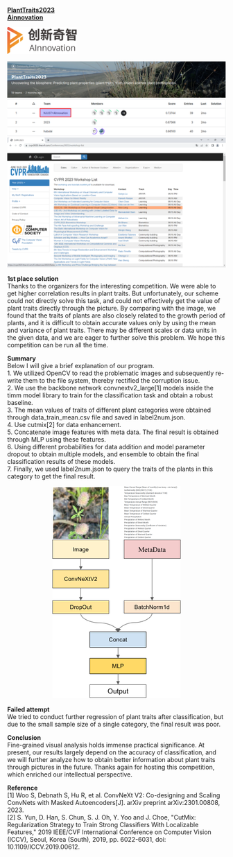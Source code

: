 
**[PlantTraits2023](https://www.kaggle.com/competitions/planttraits2023/data)**  
**[Ainnovation](https://www.ainnovation.com/)**

<img src=images/1550460523962中英-橘旗黑字.jpg width=160 height=62 />

![avatar](images/Selection_003.png)
![avatar](images/Selection_004.png)
![avatar](images/cvpr.png)

**1st place solution**   
Thanks to the organizers for the interesting competition. We were able to get higher correlation results in plant traits. But unfortunately, our scheme could not directly solve this task, and could not effectively get the value of plant traits directly through the picture. By comparing with the image, we found that the traits of plants are also closely related to the growth period of plants, and it is difficult to obtain accurate values only by using the mean and variance of plant traits. There may be different scales or data units in the given data, and we are eager to further solve this problem. We hope this competition can be run all the time.   

**Summary**   
Below I will give a brief explanation of our program.   
1. We utilized OpenCV to read the problematic images and subsequently re-write them to the file system, thereby rectified the corruption issue.    
2. We use the backbone network convnextv2_large[1] models inside the timm model library to train for the classification task and obtain a robust baseline.  
3. The mean values of traits of different plant categories were obtained through data_train_mean.csv file and saved in label2num.json.   
4. Use cutmix[2] for data enhancement.      
5. Concatenate image features with meta data. The final result is obtained through MLP using these features.   
6. Using different probabilities for data addition and model parameter dropout to obtain multiple models, and ensemble to obtain the final classification results of these models.   
7. Finally, we used label2num.json to query the traits of the plants in this category to get the final result.   

<div align=center><img src=images/image.png  /></div>

**Failed attempt**   
We tried to conduct further regression of plant traits after classification, but due to the small sample size of a single category, the final result was poor.   

**Conclusion**   
Fine-grained visual analysis holds immense practical significance. At present, our results largely depend on the accuracy of classification, and we will further analyze how to obtain better information about plant traits through pictures in the future. Thanks again for hosting this competition, which enriched our intellectual perspective.    

**Reference**   
[1] Woo S, Debnath S, Hu R, et al. ConvNeXt V2: Co-designing and Scaling ConvNets with Masked Autoencoders[J]. arXiv preprint arXiv:2301.00808, 2023.   
[2] S. Yun, D. Han, S. Chun, S. J. Oh, Y. Yoo and J. Choe, "CutMix: Regularization Strategy to Train Strong Classifiers With Localizable Features," 2019 IEEE/CVF International Conference on Computer Vision (ICCV), Seoul, Korea (South), 2019, pp. 6022-6031, doi: 10.1109/ICCV.2019.00612.
